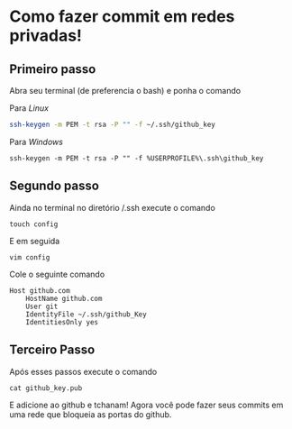 # Como fazer commit em redes privadas!

## Primeiro passo
Abra seu terminal (de preferencia o bash) e ponha o comando

Para *Linux*
```bash
ssh-keygen -m PEM -t rsa -P "" -f ~/.ssh/github_key
```

Para *Windows*
```shell
ssh-keygen -m PEM -t rsa -P "" -f %USERPROFILE%\.ssh\github_key
```
## Segundo passo
Ainda no terminal no diretório /.ssh execute o comando
```
touch config
```

E em seguida
```
vim config
```

Cole o seguinte comando
```
Host github.com
    HostName github.com
    User git
    IdentityFile ~/.ssh/github_Key
    IdentitiesOnly yes
```

## Terceiro Passo
Após esses passos execute o comando 
```
cat github_key.pub
```

E adicione ao github e tchanam!  Agora você pode fazer seus commits em uma rede que bloqueia as portas do github.
